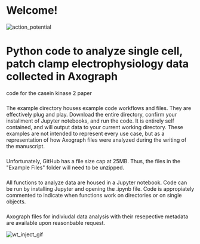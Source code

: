 # Welcome!
![action_potential](https://github.com/heblanke/VTA_DA_neurons_casein_kinase_2_and_SK_channels-/assets/97766161/02929cb6-848a-4b0f-9b6a-c3b4257765a9)

# Python code to analyze single cell, patch clamp electrophysiology data collected in Axograph
code for the casein kinase 2 paper 

###
The example directory houses example code workflows and files. They are effectively plug and play. Download the entire directory, confirm your installment of Jupyter notebooks, and run the code. It is entirely self contained, and will output data to your current working directory. These examples are not intended to represent every use case, but as a representation of how Axograph files were analyzed during the writing of the manuscript. 

###
Unfortunately, GitHub has a file size cap at 25MB. Thus, the files in the "Example Files" folder will need to be unzipped. 


###
All functions to analyze data are housed in a Jupyter notebook. Code can be run by installing Jupyter and opening the .ipynb file. Code is appropiately commented to indicate when functions work on directories or on single objects. 

###
Axograph files for indiviudal data analysis with their resepective metadata are available upon reasonbable request. 






![wt_inject_gif](https://github.com/heblanke/VTA_DA_neurons_casein_kinase_2_and_SK_channels-/assets/97766161/95505bfd-2399-446a-a7af-4071528ea589)
